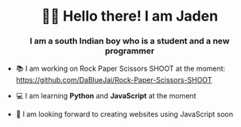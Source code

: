 <h1 align="center">👋🏽 Hello there! I am Jaden </h1>
<h3 align="center">I am a south Indian boy who is a student and a new programmer</h3>

- 📚 I am working on Rock Paper Scissors SHOOT at the moment: https://github.com/DaBlueJai/Rock-Paper-Scissors-SHOOT

- 💻 I am learning **Python** and **JavaScript** at the moment

- 👀 I am looking forward to creating websites using JavaScript soon 

